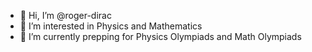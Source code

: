 - 👋 Hi, I’m @roger-dirac
- 👀 I’m interested in Physics and Mathematics
- 🌱 I’m currently prepping for Physics Olympiads and Math Olympiads

<!---
roger-dirac/roger-dirac is a ✨ special ✨ repository because its `README.md` (this file) appears on your GitHub profile.
You can click the Preview link to take a look at your changes.
--->
